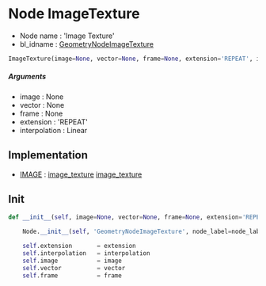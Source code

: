 # Node ImageTexture

- Node name : 'Image Texture'
- bl_idname : [GeometryNodeImageTexture](https://docs.blender.org/api/current/bpy.types.GeometryNodeImageTexture.html)


``` python
ImageTexture(image=None, vector=None, frame=None, extension='REPEAT', interpolation='Linear', node_label=None, node_color=None)
```
##### Arguments

- image : None
- vector : None
- frame : None
- extension : 'REPEAT'
- interpolation : Linear

## Implementation

- [IMAGE](/docs/GeoNodes/socket_IMAGE.md) : [image_texture](/docs/GeoNodes/socket_IMAGE.md#image_texture) [image_texture](/docs/GeoNodes/socket_IMAGE.md#image_texture)

## Init

``` python
def __init__(self, image=None, vector=None, frame=None, extension='REPEAT', interpolation='Linear', node_label=None, node_color=None):

    Node.__init__(self, 'GeometryNodeImageTexture', node_label=node_label, node_color=node_color)

    self.extension       = extension
    self.interpolation   = interpolation
    self.image           = image
    self.vector          = vector
    self.frame           = frame
```

